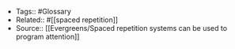 - Tags:: #Glossary
- Related:: #[[spaced repetition]]
- Source:: [[Evergreens/Spaced repetition systems can be used to program attention]]
